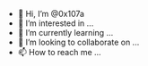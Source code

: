 - 👋 Hi, I’m @0x107a
- 👀 I’m interested in ...
- 🌱 I’m currently learning ...
- 💞️ I’m looking to collaborate on ...
- 📫 How to reach me ...

<!---
0x107a/0x107a is a ✨ special ✨ repository because its `README.md` (this file) appears on your GitHub profile.
You can click the Preview link to take a look at your changes.
--->
